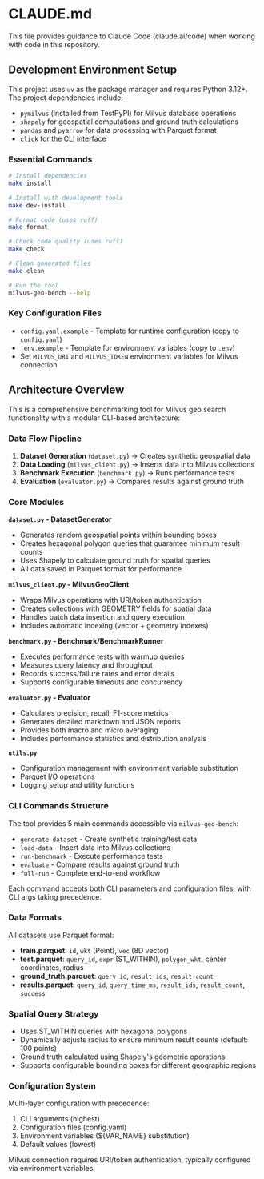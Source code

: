 # CLAUDE.md

This file provides guidance to Claude Code (claude.ai/code) when working with code in this repository.

## Development Environment Setup

This project uses `uv` as the package manager and requires Python 3.12+. The project dependencies include:
- `pymilvus` (installed from TestPyPI) for Milvus database operations
- `shapely` for geospatial computations and ground truth calculations
- `pandas` and `pyarrow` for data processing with Parquet format
- `click` for the CLI interface

### Essential Commands

```bash
# Install dependencies
make install

# Install with development tools
make dev-install

# Format code (uses ruff)
make format

# Check code quality (uses ruff)
make check

# Clean generated files
make clean

# Run the tool
milvus-geo-bench --help
```

### Key Configuration Files

- `config.yaml.example` - Template for runtime configuration (copy to `config.yaml`)
- `.env.example` - Template for environment variables (copy to `.env`)
- Set `MILVUS_URI` and `MILVUS_TOKEN` environment variables for Milvus connection

## Architecture Overview

This is a comprehensive benchmarking tool for Milvus geo search functionality with a modular CLI-based architecture:

### Data Flow Pipeline
1. **Dataset Generation** (`dataset.py`) → Creates synthetic geospatial data
2. **Data Loading** (`milvus_client.py`) → Inserts data into Milvus collections  
3. **Benchmark Execution** (`benchmark.py`) → Runs performance tests
4. **Evaluation** (`evaluator.py`) → Compares results against ground truth

### Core Modules

**`dataset.py` - DatasetGenerator**
- Generates random geospatial points within bounding boxes
- Creates hexagonal polygon queries that guarantee minimum result counts
- Uses Shapely to calculate ground truth for spatial queries
- All data saved in Parquet format for performance

**`milvus_client.py` - MilvusGeoClient**
- Wraps Milvus operations with URI/token authentication
- Creates collections with GEOMETRY fields for spatial data
- Handles batch data insertion and query execution
- Includes automatic indexing (vector + geometry indexes)

**`benchmark.py` - Benchmark/BenchmarkRunner**
- Executes performance tests with warmup queries
- Measures query latency and throughput
- Records success/failure rates and error details
- Supports configurable timeouts and concurrency

**`evaluator.py` - Evaluator**
- Calculates precision, recall, F1-score metrics
- Generates detailed markdown and JSON reports
- Provides both macro and micro averaging
- Includes performance statistics and distribution analysis

**`utils.py`**
- Configuration management with environment variable substitution
- Parquet I/O operations
- Logging setup and utility functions

### CLI Commands Structure

The tool provides 5 main commands accessible via `milvus-geo-bench`:

- `generate-dataset` - Create synthetic training/test data
- `load-data` - Insert data into Milvus collections
- `run-benchmark` - Execute performance tests
- `evaluate` - Compare results against ground truth  
- `full-run` - Complete end-to-end workflow

Each command accepts both CLI parameters and configuration files, with CLI args taking precedence.

### Data Formats

All datasets use Parquet format:
- **train.parquet**: `id`, `wkt` (Point), `vec` (8D vector)
- **test.parquet**: `query_id`, `expr` (ST_WITHIN), `polygon_wkt`, center coordinates, radius
- **ground_truth.parquet**: `query_id`, `result_ids`, `result_count`
- **results.parquet**: `query_id`, `query_time_ms`, `result_ids`, `result_count`, `success`

### Spatial Query Strategy

- Uses ST_WITHIN queries with hexagonal polygons
- Dynamically adjusts radius to ensure minimum result counts (default: 100 points)
- Ground truth calculated using Shapely's geometric operations
- Supports configurable bounding boxes for different geographic regions

### Configuration System

Multi-layer configuration with precedence:
1. CLI arguments (highest)
2. Configuration files (config.yaml)
3. Environment variables (${VAR_NAME} substitution)  
4. Default values (lowest)

Milvus connection requires URI/token authentication, typically configured via environment variables.